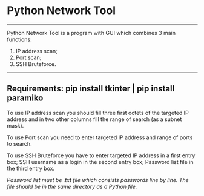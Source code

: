 # Python Network Tool


-------------------------------------------------------------------------------------------------------------------------------------------------
Python Network Tool is a program with GUI which combines 3 main functions:
1. IP address scan;
2. Port scan;
3. SSH Bruteforce.
-------------------------------------------------------------------------------------------------------------------------------------------------
Requirements:
pip install tkinter |
pip install paramiko
-------------------------------------------------------------------------------------------------------------------------------------------------

To use IP address scan you should fill three first octets of the targeted IP address
and in two other columns fill the range of search (as a subnet mask).

To use Port scan you need to enter targeted IP address and range of ports to search.

To use SSH Bruteforce you have to enter targeted IP address in a first entry box; 
SSH username as a login in the second entry box;
Password list file in the third entry box. 

*Password list must be .txt file which consists passwords line by line.*
*The file should be in the same directory as a Python file.*




